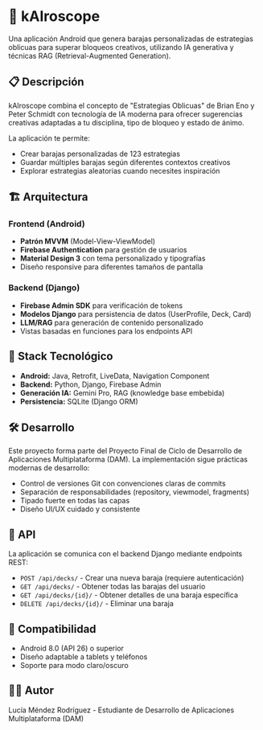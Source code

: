 # 🔮 kAIroscope

Una aplicación Android que genera barajas personalizadas de estrategias oblicuas para superar bloqueos creativos, utilizando IA generativa y técnicas RAG (Retrieval-Augmented Generation).

## 📋 Descripción

kAIroscope combina el concepto de "Estrategias Oblicuas" de Brian Eno y Peter Schmidt con tecnología de IA moderna para ofrecer sugerencias creativas adaptadas a tu disciplina, tipo de bloqueo y estado de ánimo.

La aplicación te permite:
- Crear barajas personalizadas de 123 estrategias
- Guardar múltiples barajas según diferentes contextos creativos
- Explorar estrategias aleatorias cuando necesites inspiración

## 🏗️ Arquitectura

### Frontend (Android)
- **Patrón MVVM** (Model-View-ViewModel)
- **Firebase Authentication** para gestión de usuarios
- **Material Design 3** con tema personalizado y tipografías
- Diseño responsive para diferentes tamaños de pantalla

### Backend (Django)
- **Firebase Admin SDK** para verificación de tokens
- **Modelos Django** para persistencia de datos (UserProfile, Deck, Card)
- **LLM/RAG** para generación de contenido personalizado
- Vistas basadas en funciones para los endpoints API

## 🔧 Stack Tecnológico

- **Android:** Java, Retrofit, LiveData, Navigation Component
- **Backend:** Python, Django, Firebase Admin
- **Generación IA:** Gemini Pro, RAG (knowledge base embebida)
- **Persistencia:** SQLite (Django ORM)

## 🛠️ Desarrollo

Este proyecto forma parte del Proyecto Final de Ciclo de Desarrollo de Aplicaciones Multiplataforma (DAM). La implementación sigue prácticas modernas de desarrollo:

- Control de versiones Git con convenciones claras de commits
- Separación de responsabilidades (repository, viewmodel, fragments)
- Tipado fuerte en todas las capas
- Diseño UI/UX cuidado y consistente

## 🔄 API

La aplicación se comunica con el backend Django mediante endpoints REST:

- `POST /api/decks/` - Crear una nueva baraja (requiere autenticación)
- `GET /api/decks/` - Obtener todas las barajas del usuario
- `GET /api/decks/{id}/` - Obtener detalles de una baraja específica
- `DELETE /api/decks/{id}/` - Eliminar una baraja

## 📱 Compatibilidad

- Android 8.0 (API 26) o superior
- Diseño adaptable a tablets y teléfonos
- Soporte para modo claro/oscuro

## 👨‍💻 Autor

Lucía Méndez Rodríguez - Estudiante de Desarrollo de Aplicaciones Multiplataforma (DAM)
